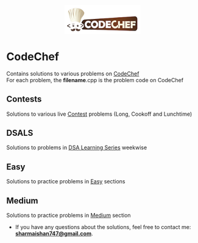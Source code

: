 <p align="center">
  <img src="cclogo.png" width = "200">
</p>

# CodeChef

Contains solutions to various problems on [CodeChef](https://www.codechef.com) <br>
For each problem, the **filename**.cpp is the problem code on CodeChef

## Contests

Solutions to various live [Contest](https://www.codechef.com/contests) problems (Long, Cookoff and Lunchtime)

## DSALS

Solutions to problems in [DSA Learning Series](https://www.codechef.com/LEARNDSA?itm_campaign=contest_listing) weekwise

## Easy

Solutions to practice problems in [Easy](https://www.codechef.com/problems/easy) sections

## Medium

Solutions to practice problems in [Medium](https://www.codechef.com/problems/medium) section

* If you have any questions about the solutions, feel free to contact me: **sharmaishan747@gmail.com**.
